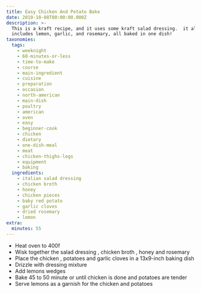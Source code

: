 ```yaml
---
title: Easy Chicken And Potato Bake
date: 2010-10-08T00:00:00.000Z
description: >-
  This is a kraft recipe, and it uses some kraft salad dressing.  it also
  includes lemon, garlic, and rosemary, all baked in one dish!
taxonomies:
  tags:
    - weeknight
    - 60-minutes-or-less
    - time-to-make
    - course
    - main-ingredient
    - cuisine
    - preparation
    - occasion
    - north-american
    - main-dish
    - poultry
    - american
    - oven
    - easy
    - beginner-cook
    - chicken
    - dietary
    - one-dish-meal
    - meat
    - chicken-thighs-legs
    - equipment
    - baking
  ingredients:
    - italian salad dressing
    - chicken broth
    - honey
    - chicken pieces
    - baby red potato
    - garlic cloves
    - dried rosemary
    - lemon
extra:
  minutes: 55
---
```

 - Heat oven to 400f
 - Wisk together the salad dressing , chicken broth , honey and rosemary
 - Place the chicken , potatoes and garlic cloves in a 13x9-inch baking dish
 - Drizzle with dressing mixture
 - Add lemons wedges
 - Bake 45 to 50 minute or until chicken is done and potatoes are tender
 - Serve lemons as a garnish for the chicken and potatoes

